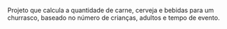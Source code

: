 Projeto que calcula a quantidade de carne, cerveja e bebidas para um churrasco, baseado no número de crianças, adultos e tempo de evento.